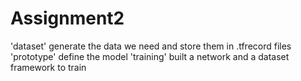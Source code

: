 # Assignment2
'dataset' generate the data we need and store them in .tfrecord files
'prototype' define the model
'training'  built a network and a dataset framework to train

